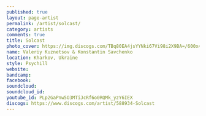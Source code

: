 ```yaml
---
published: true
layout: page-artist
permalink: /artist/solcast/
category: artists
comments: true
title: Solcast
photo_cover: https://img.discogs.com/TBq80EA4jsYYNki67Vi98i2X9BA=/600x420/smart/filters:strip_icc():format(jpeg):mode_rgb():quality(90)/discogs-images/A-588934-1189590722.jpeg.jpg
name: Valeriy Kuznetsov & Konstantin Savchenko
location: Kharkov, Ukraine
style: Psychill
website: 
bandcamp: 
facebook: 
soundcloud: 
soundcloud_id: 
youtube_id: PLp2GaPnw5O3MTiJcRf6o0RQMk_yzY6IEX
discogs: https://www.discogs.com/artist/588934-Solcast
---
```

